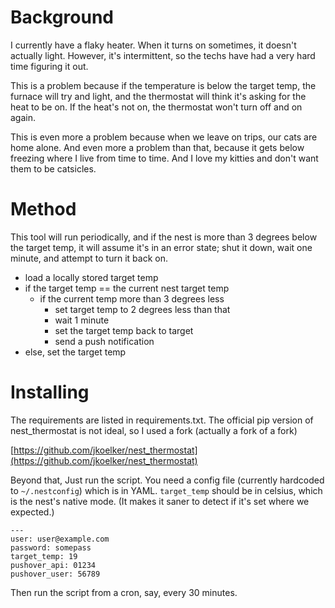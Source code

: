 # Background

I currently have a flaky heater. When it turns on sometimes, it doesn't actually light.
However, it's intermittent, so the techs have had a very hard time figuring it out.

This is a problem because if the temperature is below the target temp, the furnace
will try and light, and the thermostat will think it's asking for the heat to be on.
If the heat's not on, the thermostat won't turn off and on again.

This is even more a problem because when we leave on trips, our cats are home
alone. And even more a problem than that, because it gets below freezing
where I live from time to time. And I love my kitties and don't want them
to be catsicles.

# Method

This tool will run periodically, and if the nest is more than 3 degrees below
the target temp, it will assume it's in an error state; shut it down, wait one
minute, and attempt to turn it back on.

* load a locally stored target temp
* if the target temp == the current nest target temp
    * if the current temp more than 3 degrees less
        * set target temp to 2 degrees less than that
        * wait 1 minute
        * set the target temp back to target
        * send a push notification
* else, set the target temp

# Installing

The requirements are listed in requirements.txt.
The official pip version of nest_thermostat is not ideal, so I used a fork
(actually a fork of a fork)

[https://github.com/jkoelker/nest_thermostat](https://github.com/jkoelker/nest_thermostat)

Beyond that, Just run the script.
You need a config file (currently hardcoded to `~/.nestconfig`) which is
in YAML. `target_temp` should be in celsius, which is the nest's native
mode. (It makes it saner to detect if it's set where we expected.)

```
---
user: user@example.com
password: somepass
target_temp: 19
pushover_api: 01234
pushover_user: 56789
```

Then run the script from a cron, say, every 30 minutes.
